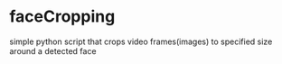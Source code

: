 # faceCropping
simple python script that crops video frames(images) to specified size around a detected face
